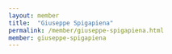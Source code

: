 ```yaml
---
layout: member
title:  "Giuseppe Spigapiena"
permalink: /member/giuseppe-spigapiena.html
member: giuseppe-spigapiena
---
```

